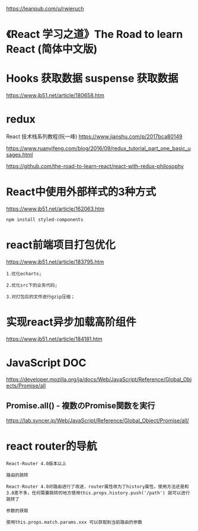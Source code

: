 https://leanpub.com/u/rwieruch
# 《React 学习之道》The Road to learn React (简体中文版)


# Hooks 获取数据 suspense 获取数据
https://www.jb51.net/article/180658.htm

# redux
React 技术栈系列教程(阮一峰)
https://www.jianshu.com/p/2017bca80149

https://www.ruanyifeng.com/blog/2016/09/redux_tutorial_part_one_basic_usages.html

https://github.com/the-road-to-learn-react/react-with-redux-philosophy

# React中使用外部样式的3种方式
https://www.jb51.net/article/162063.htm

```
npm install styled-components
```
# react前端项目打包优化
https://www.jb51.net/article/183795.htm
```
1.优化echarts;

2.优化src下的业务代码;

3.对打包后的文件进行gzip压缩；
```

# 实现react异步加载高阶组件
https://www.jb51.net/article/184181.htm

# JavaScript DOC
https://developer.mozilla.org/ja/docs/Web/JavaScript/Reference/Global_Objects/Promise/all
## Promise.all() - 複数のPromise関数を実行
https://lab.syncer.jp/Web/JavaScript/Reference/Global_Object/Promise/all/

# react router的导航
```
React-Router 4.0版本以上

路由的跳转

React-Router 4.0对路由进行了改进，router属性改为了history属性，使用方法还是和3.0差不多，任何需要跳转的地方使用this.props.history.push('/path') 就可以进行跳转了

参数的获取

使用this.props.match.params.xxx 可以获取到当前路由的参数
```
